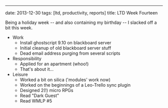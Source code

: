 ---
date: 2013-12-30
tags: [ltd, productivity, reports]
title: LTD Week Fourteen

Being a holiday week -- and also containing my birthday -- I slacked off a bit this week.

  - Work
    - Install ghostscript 9.10 on blackboard server
    - Initial cleanup of old blackboard server stuff
    - Dead email address purging from several scripts
  - Responsibility
    - Applied for an apartment (whoo!)
    - That's about it...
  - Leisure
    - Worked a bit on silica ('modules' work now)
    - Worked on the beginnings of a Leo-Trello sync plugin
    - Designed 2(!) micro RPGs
    - Read "Dark Guest"
    - Read WMLP #5